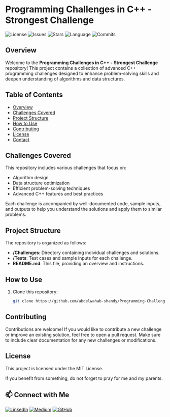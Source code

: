 # Programming Challenges in C++ - Strongest Challenge 
![License](https://img.shields.io/github/license/abdelwahab-shandy/Programming-Challenges-CPlusPlus-Strongest-Challenge)
![Issues](https://img.shields.io/github/issues/abdelwahab-shandy/Programming-Challenges-CPlusPlus-Strongest-Challenge)
![Stars](https://img.shields.io/github/stars/abdelwahab-shandy/Programming-Challenges-CPlusPlus-Strongest-Challenge)
![Language](https://img.shields.io/github/languages/top/abdelwahab-shandy/Programming-Challenges-CPlusPlus-Strongest-Challenge)
![Commits](https://img.shields.io/github/commit-activity/m/abdelwahab-shandy/Programming-Challenges-CPlusPlus-Strongest-Challenge)

## Overview
Welcome to the **Programming Challenges in C++ - Strongest Challenge** repository! This project contains a collection of advanced C++ programming challenges designed to enhance problem-solving skills and deepen understanding of algorithms and data structures.

## Table of Contents
- [Overview](#overview)
- [Challenges Covered](#challenges-covered)
- [Project Structure](#project-structure)
- [How to Use](#how-to-use)
- [Contributing](#contributing)
- [License](#license)
- [Contact](#contact)

## Challenges Covered
This repository includes various challenges that focus on:
- Algorithm design
- Data structure optimization
- Efficient problem-solving techniques
- Advanced C++ features and best practices

Each challenge is accompanied by well-documented code, sample inputs, and outputs to help you understand the solutions and apply them to similar problems.

## Project Structure
The repository is organized as follows:
- **/Challenges**: Directory containing individual challenges and solutions.
- **/Tests**: Test cases and sample inputs for each challenge.
- **README.md**: This file, providing an overview and instructions.

## How to Use
1. Clone this repository:
   ```bash
   git clone https://github.com/abdelwahab-shandy/Programming-Challenges-CPlusPlus-Strongest-Challenge.git

## Contributing
Contributions are welcome! If you would like to contribute a new challenge or improve an existing solution, feel free to open a pull request. Make sure to include clear documentation for any new challenges or modifications.

## License
This project is licensed under the MIT License.

If you benefit from something, do not forget to pray for me and my parents.


## 📫 Connect with Me
[![LinkedIn](https://img.shields.io/badge/-LinkedIn-0A66C2?logo=linkedin&logoColor=white)](https://www.linkedin.com/in/abdelwahab-shandy/)
[![Medium](https://img.shields.io/badge/-Medium-00AB6C?logo=medium&logoColor=white)](https://medium.com/@abdelwahabshandy)
[![GitHub](https://img.shields.io/badge/-GitHub-181717?logo=github&logoColor=white)](https://github.com/abdelwahab-shandy)
